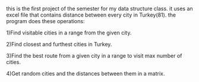 this is the first project of the semester for my data structure class. it uses an excel file that contains distance between every city in Turkey(81).
the program does these operations:
<p>1)Find visitable cities in a range from the given city.</p>
<p>2)Find closest and furthest cities in Turkey.</p>
<p>3)Find the best route from a given city in a range to visit max number of cities.</p>
<p>4)Get random cities and the distances between them in a matrix.</p>
